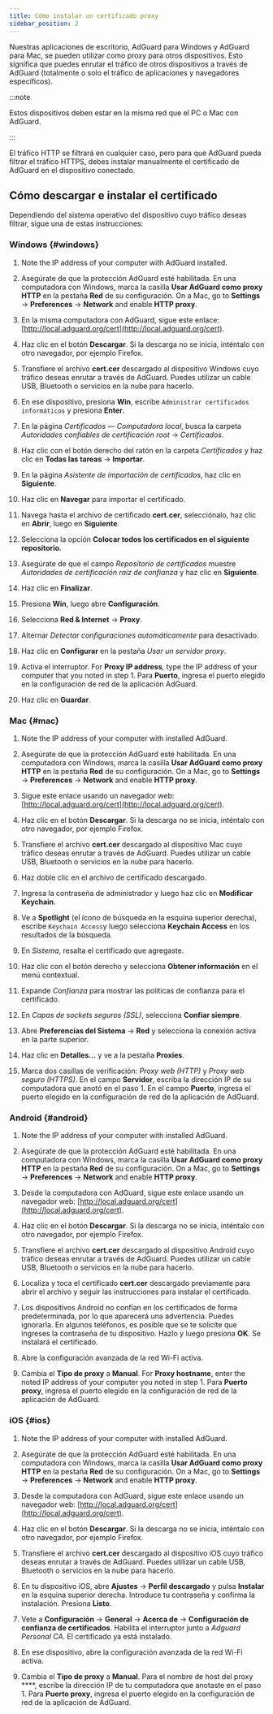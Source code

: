 ```yaml
---
title: Cómo instalar un certificado proxy
sidebar_position: 2
---
```


Nuestras aplicaciones de escritorio, AdGuard para Windows y AdGuard para Mac, se pueden utilizar como proxy para otros dispositivos. Esto significa que puedes enrutar el tráfico de otros dispositivos a través de AdGuard (totalmente o solo el tráfico de aplicaciones y navegadores específicos).

:::note

Estos dispositivos deben estar en la misma red que el PC o Mac con AdGuard.

:::

El tráfico HTTP se filtrará en cualquier caso, pero para que AdGuard pueda filtrar el tráfico HTTPS, debes instalar manualmente el certificado de AdGuard en el dispositivo conectado.

## Cómo descargar e instalar el certificado

Dependiendo del sistema operativo del dispositivo cuyo tráfico deseas filtrar, sigue una de estas instrucciones:

### Windows {#windows}

1. Note the IP address of your computer with AdGuard installed.

1. Asegúrate de que la protección AdGuard esté habilitada. En una computadora con Windows, marca la casilla **Usar AdGuard como proxy HTTP** en la pestaña **Red** de su configuración. On a Mac, go to **Settings** → **Preferences** → **Network** and enable **HTTP proxy**.

1. En la misma computadora con AdGuard, sigue este enlace: [http://local.adguard.org/cert](http://local.adguard.org/cert).

1. Haz clic en el botón **Descargar**. Si la descarga no se inicia, inténtalo con otro navegador, por ejemplo Firefox.

1. Transfiere el archivo **cert.cer** descargado al dispositivo Windows cuyo tráfico deseas enrutar a través de AdGuard. Puedes utilizar un cable USB, Bluetooth o servicios en la nube para hacerlo.

1. En ese dispositivo, presiona **Win**, escribe `Administrar certificados informáticos` y presiona **Enter**.

1. En la página *Certificados — Computadora local*, busca la carpeta *Autoridades confiables de certificación root* → *Certificados*.

1. Haz clic con el botón derecho del ratón en la carpeta *Certificados* y haz clic en **Todas las tareas** → **Importar**.

1. En la página *Asistente de importación de certificados*, haz clic en **Siguiente**.

1. Haz clic en **Navegar** para importar el certificado.

1. Navega hasta el archivo de certificado **cert.cer**, selecciónalo, haz clic en **Abrir**, luego en **Siguiente**.

1. Selecciona la opción **Colocar todos los certificados en el siguiente repositorio**.

1. Asegúrate de que el campo *Repositorio de certificados* muestre *Autoridades de certificación raíz de confianza* y haz clic en **Siguiente**.

1. Haz clic en **Finalizar**.

1. Presiona **Win**, luego abre **Configuración**.

1. Selecciona **Red & Internet** → **Proxy**.

1. Alternar *Detectar configuraciones automáticamente* para desactivado.

1. Haz clic en **Configurar** en la pestaña *Usar un servidor proxy*.

1. Activa el interruptor. For **Proxy IP address**, type the IP address of your computer that you noted in step 1. Para **Puerto**, ingresa el puerto elegido en la configuración de red de la aplicación AdGuard.

1. Haz clic en **Guardar**.

### Mac {#mac}

1. Note the IP address of your computer with installed AdGuard.

1. Asegúrate de que la protección AdGuard esté habilitada. En una computadora con Windows, marca la casilla **Usar AdGuard como proxy HTTP** en la pestaña **Red** de su configuración. On a Mac, go to **Settings** → **Preferences** → **Network** and enable **HTTP proxy**.

1. Sigue este enlace usando un navegador web: [http://local.adguard.org/cert](http://local.adguard.org/cert).

1. Haz clic en el botón **Descargar**. Si la descarga no se inicia, inténtalo con otro navegador, por ejemplo Firefox.

1. Transfiere el archivo **cert.cer** descargado al dispositivo Mac cuyo tráfico deseas enrutar a través de AdGuard. Puedes utilizar un cable USB, Bluetooth o servicios en la nube para hacerlo.

1. Haz doble clic en el archivo de certificado descargado.

1. Ingresa la contraseña de administrador y luego haz clic en **Modificar Keychain**.

1. Ve a **Spotlight** (el ícono de búsqueda en la esquina superior derecha), escribe `Keychain Access`y luego selecciona **Keychain Access** en los resultados de la búsqueda.

1. En *Sistema*, resalta el certificado que agregaste.

1. Haz clic con el botón derecho y selecciona **Obtener información** en el menú contextual.

1. Expande *Confianza* para mostrar las políticas de confianza para el certificado.

1. En *Capas de sockets seguros (SSL)*, selecciona **Confiar siempre**.

1. Abre **Preferencias del Sistema** → **Red** y selecciona la conexión activa en la parte superior.

1. Haz clic en **Detalles...** y ve a la pestaña **Proxies**.

1. Marca dos casillas de verificación: *Proxy web (HTTP)* y *Proxy web seguro (HTTPS)*. En el campo **Servidor**, escriba la dirección IP de su computadora que anotó en el paso 1. En el campo **Puerto**, ingresa el puerto elegido en la configuración de red de la aplicación de AdGuard.

### Android {#android}

1. Note the IP address of your computer with installed AdGuard.

1. Asegúrate de que la protección AdGuard esté habilitada. En una computadora con Windows, marca la casilla **Usar AdGuard como proxy HTTP** en la pestaña **Red** de su configuración. On a Mac, go to **Settings** → **Preferences** → **Network** and enable **HTTP proxy**.

1. Desde la computadora con AdGuard, sigue este enlace usando un navegador web: [http://local.adguard.org/cert](http://local.adguard.org/cert).

1. Haz clic en el botón **Descargar**. Si la descarga no se inicia, inténtalo con otro navegador, por ejemplo Firefox.

1. Transfiere el archivo **cert.cer** descargado al dispositivo Android cuyo tráfico deseas enrutar a través de AdGuard. Puedes utilizar un cable USB, Bluetooth o servicios en la nube para hacerlo.

1. Localiza y toca el certificado **cert.cer** descargado previamente para abrir el archivo y seguir las instrucciones para instalar el certificado.

1. Los dispositivos Android no confían en los certificados de forma predeterminada, por lo que aparecerá una advertencia. Puedes ignorarla. En algunos teléfonos, es posible que se te solicite que ingreses la contraseña de tu dispositivo. Hazlo y luego presiona **OK**. Se instalará el certificado.

1. Abre la configuración avanzada de la red Wi-Fi activa.

1. Cambia el **Tipo de proxy** a **Manual**. For **Proxy hostname**, enter the noted IP address of your computer you noted in step 1. Para **Puerto proxy**, ingresa el puerto elegido en la configuración de red de la aplicación de AdGuard.

### iOS {#ios}

1. Note the IP address of your computer with installed AdGuard.

1. Asegúrate de que la protección AdGuard esté habilitada. En una computadora con Windows, marca la casilla **Usar AdGuard como proxy HTTP** en la pestaña **Red** de su configuración. On a Mac, go to **Settings** → **Preferences** → **Network** and enable **HTTP proxy**.

1. Desde la computadora con AdGuard, sigue este enlace usando un navegador web: [http://local.adguard.org/cert](http://local.adguard.org/cert).

1. Haz clic en el botón **Descargar**. Si la descarga no se inicia, inténtalo con otro navegador, por ejemplo Firefox.

1. Transfiere el archivo **cert.cer** descargado al dispositivo iOS cuyo tráfico deseas enrutar a través de AdGuard. Puedes utilizar un cable USB, Bluetooth o servicios en la nube para hacerlo.

1. En tu dispositivo iOS, abre **Ajustes** → **Perfil descargado** y pulsa **Instalar** en la esquina superior derecha. Introduce tu contraseña y confirma la instalación. Presiona **Listo**.

1. Vete a **Configuración** → **General** → **Acerca de** → **Configuración de confianza de certificados**. Habilita el interruptor junto a *Adguard Personal CA*. El certificado ya está instalado.

1. En ese dispositivo, abre la configuración avanzada de la red Wi-Fi activa.

1. Cambia el **Tipo de proxy** a **Manual**. Para el nombre de host del proxy ****, escribe la dirección IP de tu computadora que anotaste en el paso 1. Para **Puerto proxy**, ingresa el puerto elegido en la configuración de red de la aplicación de AdGuard.
